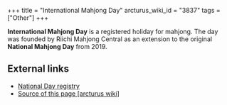 +++
title = "International Mahjong Day"
arcturus_wiki_id = "3837"
tags = ["Other"]
+++

**International Mahjong Day** is a registered holiday for mahjong. The day was founded by Riichi
Mahjong Central as an extension to the original **National Mahjong Day** from 2019.

## External links

- [National Day registry](https://nationaldaycalendar.com/international-mahjong-day-august-1/)
- [Source of this page [arcturus wiki]](http://arcturus.su/wiki/International_Mahjong_Day)
